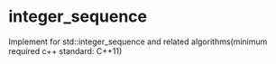# integer_sequence
Implement for std::integer_sequence and related algorithms(minimum required c++ standard: C++11)

